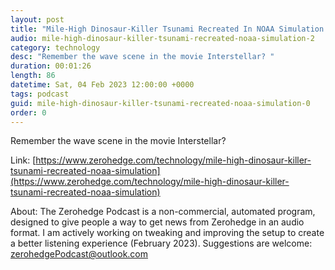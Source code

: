 ```yaml
---
layout: post
title: "Mile-High Dinosaur-Killer Tsunami Recreated In NOAA Simulation "
audio: mile-high-dinosaur-killer-tsunami-recreated-noaa-simulation-2
category: technology
desc: "Remember the wave scene in the movie Interstellar? "
duration: 00:01:26
length: 86
datetime: Sat, 04 Feb 2023 12:00:00 +0000
tags: podcast
guid: mile-high-dinosaur-killer-tsunami-recreated-noaa-simulation-0
order: 0
---
```

Remember the wave scene in the movie Interstellar? 

Link: [https://www.zerohedge.com/technology/mile-high-dinosaur-killer-tsunami-recreated-noaa-simulation](https://www.zerohedge.com/technology/mile-high-dinosaur-killer-tsunami-recreated-noaa-simulation)

About: The Zerohedge Podcast is a non-commercial, automated program, designed to give people a way to get news from Zerohedge in an audio format.  I am actively working on tweaking and improving the setup to create a better listening experience (February 2023).  Suggestions are welcome: [zerohedgePodcast@outlook.com](mailto:zerohedgePodcast@outlook.com)